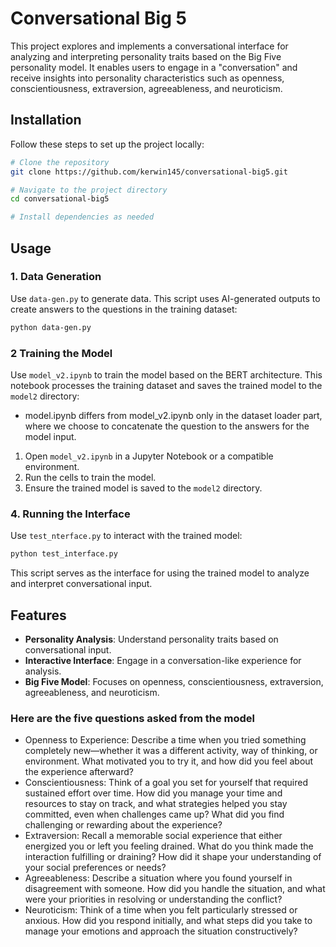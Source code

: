 # Conversational Big 5

This project explores and implements a conversational interface for analyzing and interpreting personality traits based on the Big Five personality model. It enables users to engage in a "conversation" and receive insights into personality characteristics such as openness, conscientiousness, extraversion, agreeableness, and neuroticism.

## Installation

Follow these steps to set up the project locally:

```bash
# Clone the repository
git clone https://github.com/kerwin145/conversational-big5.git

# Navigate to the project directory
cd conversational-big5

# Install dependencies as needed
```

## Usage

### 1. Data Generation
Use `data-gen.py` to generate data. This script uses AI-generated outputs to create answers to the questions in the training dataset:

```bash
python data-gen.py
```

### 2 Training the Model
Use `model_v2.ipynb` to train the model based on the BERT architecture. This notebook processes the training dataset and saves the trained model to the `model2` directory:
-  model.ipynb differs from model_v2.ipynb only in the dataset loader part, where we choose to concatenate the question to the answers for the model input.

1. Open `model_v2.ipynb` in a Jupyter Notebook or a compatible environment.
2. Run the cells to train the model.
3. Ensure the trained model is saved to the `model2` directory.

### 4. Running the Interface
Use `test_nterface.py` to interact with the trained model:

```bash
python test_interface.py
```

This script serves as the interface for using the trained model to analyze and interpret conversational input.

## Features

- **Personality Analysis**: Understand personality traits based on conversational input.
- **Interactive Interface**: Engage in a conversation-like experience for analysis.
- **Big Five Model**: Focuses on openness, conscientiousness, extraversion, agreeableness, and neuroticism.

### Here are the five questions asked from the model
- Openness to Experience: Describe a time when you tried something completely new—whether it was a different activity, way of thinking, or environment. What motivated you to try it, and how did you feel about the experience afterward?
- Conscientiousness: Think of a goal you set for yourself that required sustained effort over time. How did you manage your time and resources to stay on track, and what strategies helped you stay committed, even when challenges came up? What did you find challenging or rewarding about the experience?
- Extraversion: Recall a memorable social experience that either energized you or left you feeling drained. What do you think made the interaction fulfilling or draining? How did it shape your understanding of your social preferences or needs?
- Agreeableness: Describe a situation where you found yourself in disagreement with someone. How did you handle the situation, and what were your priorities in resolving or understanding the conflict?
- Neuroticism: Think of a time when you felt particularly stressed or anxious. How did you respond initially, and what steps did you take to manage your emotions and approach the situation constructively?




